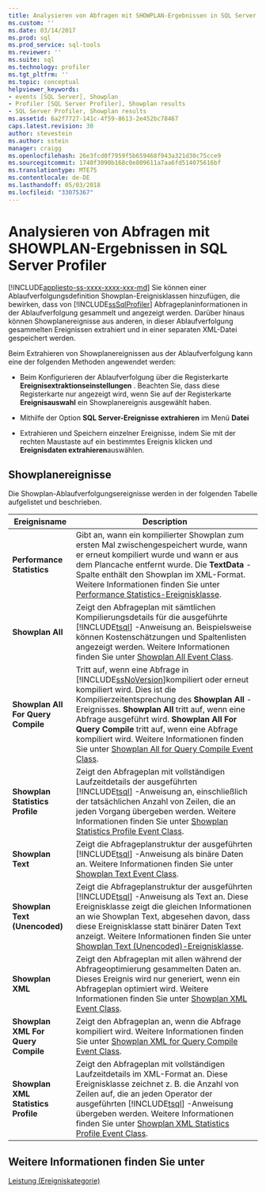 ```yaml
---
title: Analysieren von Abfragen mit SHOWPLAN-Ergebnissen in SQL Server Profiler | Microsoft-Dokumentation
ms.custom: ''
ms.date: 03/14/2017
ms.prod: sql
ms.prod_service: sql-tools
ms.reviewer: ''
ms.suite: sql
ms.technology: profiler
ms.tgt_pltfrm: ''
ms.topic: conceptual
helpviewer_keywords:
- events [SQL Server], Showplan
- Profiler [SQL Server Profiler], Showplan results
- SQL Server Profiler, Showplan results
ms.assetid: 6a2f7727-141c-4f59-8613-2e452bc78467
caps.latest.revision: 30
author: stevestein
ms.author: sstein
manager: craigg
ms.openlocfilehash: 26e3fcd0f7959f5b659468f943a321d30c75cce9
ms.sourcegitcommit: 1740f3090b168c0e809611a7aa6fd514075616bf
ms.translationtype: MTE75
ms.contentlocale: de-DE
ms.lasthandoff: 05/03/2018
ms.locfileid: "33075367"
---
```

# <a name="analyze-queries-with-showplan-results-in-sql-server-profiler"></a>Analysieren von Abfragen mit SHOWPLAN-Ergebnissen in SQL Server Profiler
[!INCLUDE[appliesto-ss-xxxx-xxxx-xxx-md](../../includes/appliesto-ss-xxxx-xxxx-xxx-md.md)]
  Sie können einer Ablaufverfolgungsdefinition Showplan-Ereignisklassen hinzufügen, die bewirken, dass von [!INCLUDE[ssSqlProfiler](../../includes/sssqlprofiler-md.md)] Abfrageplaninformationen in der Ablaufverfolgung gesammelt und angezeigt werden. Darüber hinaus können Showplanereignisse aus anderen, in dieser Ablaufverfolgung gesammelten Ereignissen extrahiert und in einer separaten XML-Datei gespeichert werden.  
  
 Beim Extrahieren von Showplanereignissen aus der Ablaufverfolgung kann eine der folgenden Methoden angewendet werden:  
  
-   Beim Konfigurieren der Ablaufverfolgung über die Registerkarte **Ereignisextraktionseinstellungen** . Beachten Sie, dass diese Registerkarte nur angezeigt wird, wenn Sie auf der Registerkarte **Ereignisauswahl** ein Showplanereignis ausgewählt haben.  
  
-   Mithilfe der Option **SQL Server-Ereignisse extrahieren** im Menü **Datei**  
  
-   Extrahieren und Speichern einzelner Ereignisse, indem Sie mit der rechten Maustaste auf ein bestimmtes Ereignis klicken und **Ereignisdaten extrahieren**auswählen.  
  
## <a name="showplan-events"></a>Showplanereignisse  
 Die Showplan-Ablaufverfolgungsereignisse werden in der folgenden Tabelle aufgelistet und beschrieben.  
  
|Ereignisname|Description|  
|----------------|-----------------|  
|**Performance Statistics**|Gibt an, wann ein kompilierter Showplan zum ersten Mal zwischengespeichert wurde, wann er erneut kompiliert wurde und wann er aus dem Plancache entfernt wurde. Die **TextData** -Spalte enthält den Showplan im XML-Format. Weitere Informationen finden Sie unter [Performance Statistics-Ereignisklasse](../../relational-databases/event-classes/performance-statistics-event-class.md).|  
|**Showplan All**|Zeigt den Abfrageplan mit sämtlichen Kompilierungsdetails für die ausgeführte [!INCLUDE[tsql](../../includes/tsql-md.md)] -Anweisung an. Beispielsweise können Kostenschätzungen und Spaltenlisten angezeigt werden. Weitere Informationen finden Sie unter [Showplan All Event Class](../../relational-databases/event-classes/showplan-all-event-class.md).|  
|**Showplan All For Query Compile**|Tritt auf, wenn eine Abfrage in [!INCLUDE[ssNoVersion](../../includes/ssnoversion-md.md)]kompiliert oder erneut kompiliert wird. Dies ist die Kompilierzeitentsprechung des **Showplan All** -Ereignisses. **Showplan All** tritt auf, wenn eine Abfrage ausgeführt wird. **Showplan All For Query Compile** tritt auf, wenn eine Abfrage kompiliert wird. Weitere Informationen finden Sie unter [Showplan All for Query Compile Event Class](../../relational-databases/event-classes/showplan-all-for-query-compile-event-class.md).|  
|**Showplan Statistics Profile**|Zeigt den Abfrageplan mit vollständigen Laufzeitdetails der ausgeführten [!INCLUDE[tsql](../../includes/tsql-md.md)] -Anweisung an, einschließlich der tatsächlichen Anzahl von Zeilen, die an jeden Vorgang übergeben werden. Weitere Informationen finden Sie unter [Showplan Statistics Profile Event Class](../../relational-databases/event-classes/showplan-statistics-profile-event-class.md).|  
|**Showplan Text**|Zeigt die Abfrageplanstruktur der ausgeführten [!INCLUDE[tsql](../../includes/tsql-md.md)] -Anweisung als binäre Daten an. Weitere Informationen finden Sie unter [Showplan Text Event Class](../../relational-databases/event-classes/showplan-text-event-class.md).|  
|**Showplan Text (Unencoded)**|Zeigt die Abfrageplanstruktur der ausgeführten [!INCLUDE[tsql](../../includes/tsql-md.md)] -Anweisung als Text an. Diese Ereignisklasse zeigt die gleichen Informationen an wie Showplan Text, abgesehen davon, dass diese Ereignisklasse statt binärer Daten Text anzeigt. Weitere Informationen finden Sie unter [Showplan Text &#40;Unencoded&#41;-Ereignisklasse](../../relational-databases/event-classes/showplan-text-unencoded-event-class.md).|  
|**Showplan XML**|Zeigt den Abfrageplan mit allen während der Abfrageoptimierung gesammelten Daten an. Dieses Ereignis wird nur generiert, wenn ein Abfrageplan optimiert wird. Weitere Informationen finden Sie unter [Showplan XML Event Class](../../relational-databases/event-classes/showplan-xml-event-class.md).|  
|**Showplan XML For Query Compile**|Zeigt den Abfrageplan an, wenn die Abfrage kompiliert wird. Weitere Informationen finden Sie unter [Showplan XML for Query Compile Event Class](../../relational-databases/event-classes/showplan-xml-for-query-compile-event-class.md).|  
|**Showplan XML Statistics Profile**|Zeigt den Abfrageplan mit vollständigen Laufzeitdetails im XML-Format an. Diese Ereignisklasse zeichnet z. B. die Anzahl von Zeilen auf, die an jeden Operator der ausgeführten [!INCLUDE[tsql](../../includes/tsql-md.md)] -Anweisung übergeben werden. Weitere Informationen finden Sie unter [Showplan XML Statistics Profile Event Class](../../relational-databases/event-classes/showplan-xml-statistics-profile-event-class.md).|  
  
## <a name="see-also"></a>Weitere Informationen finden Sie unter  
 [Leistung (Ereigniskategorie)](../../relational-databases/event-classes/performance-event-category.md)  
  
  
